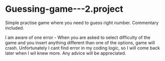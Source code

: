 # Guessing-game---2.project
Simple practise game where you need to guess right number. Commentary included.

I am aware of one error - When you are asked to select difficulty of the game and you insert anything different than one of the options, game will crash. Unfortunately I cant find error in my coding logic, so I will come back later when I wil knew more. Any advice will be appreciated.
